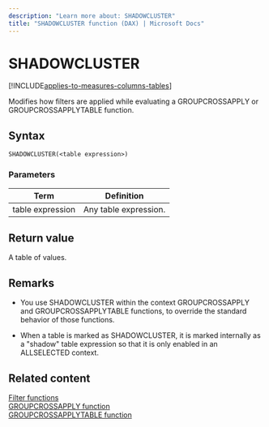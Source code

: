 ```yaml
---
description: "Learn more about: SHADOWCLUSTER"
title: "SHADOWCLUSTER function (DAX) | Microsoft Docs"
---
```

# SHADOWCLUSTER

[!INCLUDE[applies-to-measures-columns-tables](includes/applies-to-measures-columns-tables.md)]

Modifies how filters are applied while evaluating a GROUPCROSSAPPLY or GROUPCROSSAPPLYTABLE function.
  
## Syntax  
  
```dax
SHADOWCLUSTER(<table expression>)
```
  
### Parameters  
  
|Term|Definition|
|--------|--------------|
|table expression|Any table expression.|
  
## Return value

A table of values.
  
## Remarks

- You use SHADOWCLUSTER within the context GROUPCROSSAPPLY and GROUPCROSSAPPLYTABLE functions, to override the standard behavior of those functions.

- When a table is marked as SHADOWCLUSTER, it is marked internally as a "shadow" table expression so that it is only enabled in an ALLSELECTED context.


## Related content

[Filter functions](filter-functions-dax.md)  
[GROUPCROSSAPPLY function](groupcrossapply-function-dax.md)  
[GROUPCROSSAPPLYTABLE function](groupcrossapplytable-function-dax.md)  
